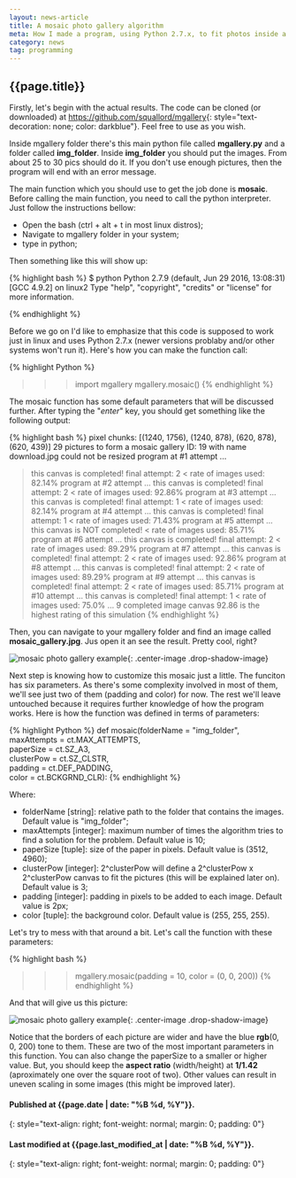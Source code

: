 ```yaml
---
layout: news-article
title: A mosaic photo gallery algorithm
meta: How I made a program, using Python 2.7.x, to fit photos inside a canvas in a mosaic fashion.
category: news
tag: programming
---
```


{{page.title}}
---

Firstly, let's begin with the actual results. The code can be cloned (or downloaded) at <https://github.com/squallord/mgallery>{: style="text-decoration: none; color: darkblue"}. Feel free to use as you wish.

Inside mgallery folder there's this main python file called **mgallery.py** and a folder called **img_folder**. Inside **img_folder** you should put the images. From about 25 to 30 pics should do it. If you don't use enough pictures, then the program will end with an error message.

The main function which you should use to get the job done is **mosaic**. Before calling the main function, you need to call the python interpreter. Just follow the instructions bellow:

- Open the bash (ctrl + alt + t in most linux distros);
- Navigate to mgallery folder in your system;
- type in python;

Then something like this will show up:

{% highlight bash %}
$ python
Python 2.7.9 (default, Jun 29 2016, 13:08:31) 
[GCC 4.9.2] on linux2
Type "help", "copyright", "credits" or "license" for more information.
>>> 
{% endhighlight %}

Before we go on I'd like to emphasize that this code is supposed to work just in linux and uses Python 2.7.x (newer versions problaby and/or other systems won't run it). Here's how you can make the function call:

{% highlight Python %}
>>> import mgallery
>>> mgallery.mosaic()
{% endhighlight %}

The mosaic function has some default parameters that will be discussed further. After typing the "*enter*" key, you should get something like the following output:

{% highlight bash %}
pixel chunks: [(1240, 1756), (1240, 878), (620, 878), (620, 439)]
29 pictures to form a mosaic gallery
ID: 19 with name download.jpg could not be resized
program at #1 attempt ...
> this canvas is completed! final attempt: 2 <
rate of images used: 82.14%
program at #2 attempt ...
> this canvas is completed! final attempt: 2 <
rate of images used: 92.86%
program at #3 attempt ...
> this canvas is completed! final attempt: 1 <
rate of images used: 82.14%
program at #4 attempt ...
> this canvas is completed! final attempt: 1 <
rate of images used: 71.43%
program at #5 attempt ...
> this canvas is NOT completed! <
rate of images used: 85.71%
program at #6 attempt ...
> this canvas is completed! final attempt: 2 <
rate of images used: 89.29%
program at #7 attempt ...
> this canvas is completed! final attempt: 2 <
rate of images used: 92.86%
program at #8 attempt ...
> this canvas is completed! final attempt: 2 <
rate of images used: 89.29%
program at #9 attempt ...
> this canvas is completed! final attempt: 2 <
rate of images used: 85.71%
program at #10 attempt ...
> this canvas is completed! final attempt: 1 <
rate of images used: 75.0%
... 9 completed image canvas
92.86 is the highest rating of this simulation
{% endhighlight %}

Then, you can navigate to your mgallery folder and find an image called **mosaic_gallery.jpg**. Jus open it an see the result. Pretty cool, right?

![mosaic photo gallery example]({{site.baseurl}}/assets/mosaic_gallery_4px_white.jpg){: .center-image .drop-shadow-image}

Next step is knowing how to customize this mosaic just a little. The funciton has six parameters. As there's some complexity involved in most of them, we'll see just two of them (padding and color) for now. The rest we'll leave untouched because it requires further knowledge of how the program works. Here is how the function was defined in terms of parameters:

{% highlight Python %}
def mosaic(folderName = "img_folder", \
	   maxAttempts = ct.MAX_ATTEMPTS, \
	   paperSize = ct.SZ_A3, \
	   clusterPow = ct.SZ_CLSTR, \
	   padding = ct.DEF_PADDING, \
	   color = ct.BCKGRND_CLR):
{% endhighlight %}

Where:
 
- folderName [string]: relative path to the folder that contains the images. Default value is "img_folder";
- maxAttempts [integer]: maximum number of times the algorithm tries to find a solution for the problem. Default value is 10;
- paperSize [tuple]: size of the paper in pixels. Default value is (3512, 4960);
- clusterPow [integer]: 2^clusterPow will define a 2^clusterPow x 2^clusterPow canvas to fit the pictures (this will be explained later on). Default value is 3;
- padding [integer]: padding in pixels to be added to each image. Default value is 2px;
- color [tuple]: the background color. Default value is (255, 255, 255).

Let's try to mess with that around a bit. Let's call the function with these parameters:

{% highlight bash %}
>>> mgallery.mosaic(padding = 10, color = (0, 0, 200))
{% endhighlight %}

And that will give us this picture:

![mosaic photo gallery example]({{site.baseurl}}/assets/mosaic_gallery_10px_blue.jpg){: .center-image .drop-shadow-image}

Notice that the borders of each picture are wider and have the blue **rgb**(0, 0, 200) tone to them. These are two of the most important parameters in this function. You can also change the paperSize to a smaller or higher value. But, you should keep the **aspect ratio** (width/height) at **1/1.42** (aproximately one over the square root of two). Other values can result in uneven scaling in some images (this might be improved later).

#### Published at {{page.date | date: "%B %d, %Y"}}.
{: style="text-align: right; font-weight: normal; margin: 0; padding: 0"}
#### Last modified at {{page.last_modified_at | date: "%B %d, %Y"}}.
{: style="text-align: right; font-weight: normal; margin: 0; padding: 0"}